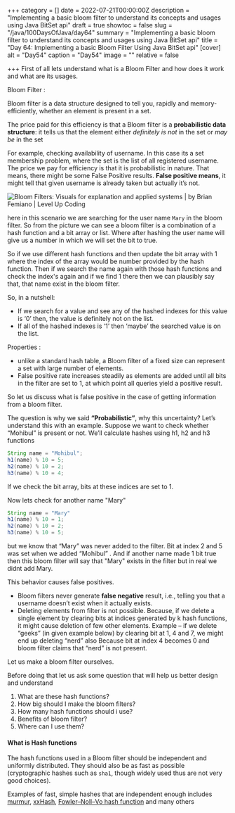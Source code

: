 +++
category = []
date = 2022-07-21T00:00:00Z
description = "Implementing a basic bloom filter to understand its concepts and usages using Java BitSet api"
draft = true
showtoc = false
slug = "/java/100DaysOfJava/day64"
summary = "Implementing a basic bloom filter to understand its concepts and usages using Java BitSet api"
title = "Day 64: Implementing a basic Bloom Filter Using Java BitSet api"
[cover]
alt = "Day54"
caption = "Day54"
image = ""
relative = false

+++
First of all lets understand what is a Bloom Filter and how does it work and what are its usages.

Bloom Filter :

Bloom filter is a data structure designed to tell you, rapidly and memory-efficiently, whether an element is present in a set.

The price paid for this efficiency is that a Bloom filter is a **probabilistic data structure**: it tells us that the element either _definitely is not_ in the set or _may be_ in the set

For example, checking availability of username. In this case its a set membership problem, where the set is the list of all registered username. The price we pay for efficiency is that it is probabilistic in nature. That means, there might be some False Positive results. **False positive means**, it might tell that given username is already taken but actually it’s not.

![Bloom Filters: Visuals for explanation and applied systems | by Brian  Femiano | Level Up Coding](https://miro.medium.com/max/1400/1*hCwivv91BuskNzZ1ebq6jw.png)

here in this scenario we are searching for the user name `Mary` in the bloom filter. So from the picture we can see a bloom filter is a combination of a hash function and a bit array or list. Where after hashing the user name will give us a number in which we will set the bit to true.

So if we use different hash functions and then  update the bit array with 1 where the index of the array would be number provided by the hash function. Then if we search the name again with those hash functions and check the index's again and if we find 1 there then we can plausibly say that, that name exist in the bloom filter.

So, in a nutshell:

* If we search for a value and see any of the hashed indexes for this value is ‘0’ then, the value is definitely not on the list.
* If all of the hashed indexes is ‘1’ then ‘maybe’ the searched value is on the list.

Properties :

* unlike a standard hash table, a Bloom filter of a fixed size can represent a set with large number of elements.
* False positive rate increases steadily as elements are added until all bits in the filter are set to 1, at which point all queries yield a positive result.

So let us discuss what is false positive in the case of getting information from a bloom filter.

The question is why we said **“Probabilistic”**, why this uncertainty? Let’s understand this with an example. Suppose we want to check whether “Mohibul” is present or not. We’ll calculate hashes using h1, h2 and h3 functions

```java
String name = "Mohibul";
h1(name) % 10 = 5;
h2(name) % 10 = 2;
h3(name) % 10 = 4;
```

If we check the bit array, bits at these indices are set to 1.

Now lets check for another name "Mary"

```java
String name = "Mary"
h1(name) % 10 = 1;
h2(name) % 10 = 2;
h3(name) % 10 = 5;
```

but we know that “Mary” was never added to the filter. Bit at index 2 and 5 was set when we added “Mohibul” . And if another name made 1 bit true then this bloom filter will say that "Mary" exists in the filter but in real we didnt add Mary.

This behavior causes false positives.

* Bloom filters never generate **false negative** result, i.e., telling you that a username doesn’t exist when it actually exists.
* Deleting elements from filter is not possible. Because, if we delete a single element by clearing bits at indices generated by k hash functions, it might cause deletion of few other elements. Example – if we delete “geeks” (in given example below) by clearing bit at 1, 4 and 7, we might end up deleting “nerd” also Because bit at index 4 becomes 0 and bloom filter claims that “nerd” is not present.

Let us make a bloom filter ourselves.

Before doing that let us ask some question that will help us better design and understand

1. What are these hash functions?
2. How big should I make the bloom filters?
3. How many hash functions should i use?
4. Benefits of bloom filter?
5. Where can I use them?

#### What is Hash functions

The hash functions used in a Bloom filter should be independent and uniformly distributed. They should also be as fast as possible (cryptographic hashes such as `sha1`, though widely used thus are not very good choices).

Examples of fast, simple hashes that are independent enough includes [murmur](https://sites.google.com/site/murmurhash/ "murmur hash"), [xxHash](https://github.com/Cyan4973/xxHash "xxHash"), [Fowler–Noll–Vo hash function](https://en.wikipedia.org/wiki/Fowler–Noll–Vo_hash_function "Fowler-Noll-Vo hash ")  and many others